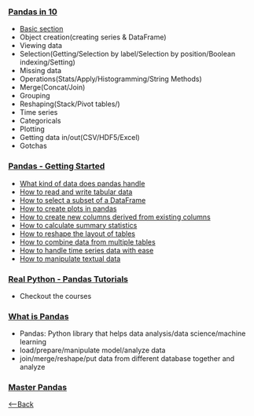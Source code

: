 ### [Pandas in 10](https://pandas.pydata.org/pandas-docs/stable/user_guide/10min.html)
* [Basic section](https://pandas.pydata.org/pandas-docs/stable/user_guide/basics.html#basics)
* Object creation(creating series & DataFrame)
* Viewing data
* Selection(Getting/Selection by label/Selection by position/Boolean indexing/Setting)
* Missing data
* Operations(Stats/Apply/Histogramming/String Methods)
* Merge(Concat/Join)
* Grouping
* Reshaping(Stack/Pivot tables/)
* Time series
* Categoricals
* Plotting
* Getting data in/out(CSV/HDF5/Excel)
* Gotchas
### [Pandas - Getting Started](https://pandas.pydata.org/pandas-docs/stable/getting_started/intro_tutorials/index.html)
* [What kind of data does pandas handle](https://pandas.pydata.org/pandas-docs/stable/getting_started/intro_tutorials/01_table_oriented.html)
* [How to read and write tabular data](https://pandas.pydata.org/pandas-docs/stable/getting_started/intro_tutorials/02_read_write.html)
* [How to select a subset of a DataFrame](https://pandas.pydata.org/pandas-docs/stable/getting_started/intro_tutorials/03_subset_data.html)
* [How to create plots in pandas](https://pandas.pydata.org/pandas-docs/stable/getting_started/intro_tutorials/04_plotting.html)
* [How to create new columns derived from existing columns](https://pandas.pydata.org/pandas-docs/stable/getting_started/intro_tutorials/05_add_columns.html)
* [How to calculate summary statistics](https://pandas.pydata.org/pandas-docs/stable/getting_started/intro_tutorials/06_calculate_statistics.html)
* [How to reshape the layout of tables](https://pandas.pydata.org/pandas-docs/stable/getting_started/intro_tutorials/07_reshape_table_layout.html)
* [How to combine data from multiple tables](https://pandas.pydata.org/pandas-docs/stable/getting_started/intro_tutorials/08_combine_dataframes.html)
* [How to handle time series data with ease](https://pandas.pydata.org/pandas-docs/stable/getting_started/intro_tutorials/09_timeseries.html)
* [How to manipulate textual data](https://pandas.pydata.org/pandas-docs/stable/getting_started/intro_tutorials/10_text_data.html)

### [Real Python - Pandas Tutorials](https://realpython.com/learning-paths/pandas-data-science/)
* Checkout the courses

### [What is Pandas](https://www.youtube.com/watch?v=dcqPhpY7tWk&t=391s)

* Pandas: Python library that helps data analysis/data science/machine learning
* load/prepare/manipulate model/analyze data
* join/merge/reshape/put data from different database together and analyze


### [Master Pandas](https://towardsdatascience.com/be-a-more-efficient-data-scientist-today-master-pandas-with-this-guide-ea362d27386)
[<--Back](README.md)